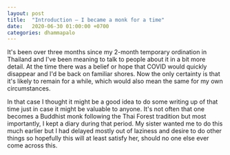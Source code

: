 ```yaml
---
layout: post
title:  "Introduction – I became a monk for a time"
date:   2020-06-30 01:00:00 +0700
categories: dhammapalo
---
```

It's been over three months since my 2-month temporary ordination in Thailand and I've been meaning to talk to people about it in a bit more detail. At the time there was a belief or hope that COVID would quickly disappear and I'd be back on familiar shores. Now the only certainty is that it's likely to remain for a while, which would also mean the same for my own circumstances.

In that case I thought it might be a good idea to do some writing up of that time just in case it might be valuable to anyone. It's not often that one becomes a Buddhist monk following the Thai Forest tradition but most importantly, I kept a diary during that period. My sister wanted me to do this much earlier but I had delayed mostly out of laziness and desire to do other things so hopefully this will at least satisfy her, should no one else ever come across this.